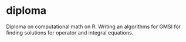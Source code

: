 # diploma
Diploma on computational math on R. Writing an algorithms for GMSI for finding solutions for operator and integral equations.
